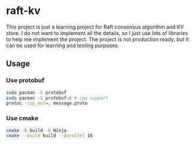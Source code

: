 # raft-kv

This project is just a learning project for Raft consensus algorithm and KV store. I do not want to implement all the details, so I just use lots of libraries to help me implement the project. The project is not production ready, but it can be used for learning and testing purposes.

## Usage
### Use protobuf

```bash
sudo pacman -S protobuf
sudo pacman -S protobuf-c # cpp support
protoc -cpp_out=. message.proto
```

### Use cmake

```bash
cmake -B build -G Ninja
cmake --build build --parallel 16
```